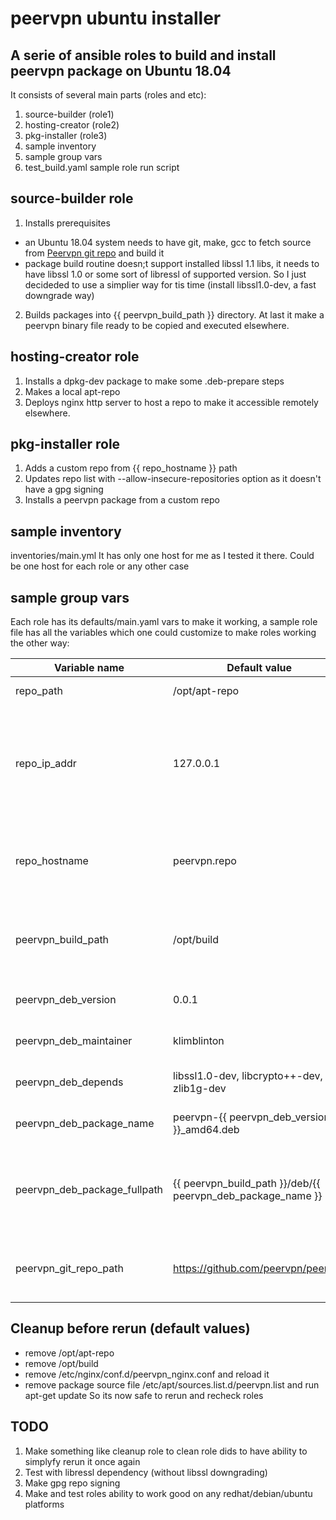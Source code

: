 # peervpn ubuntu installer
## A serie of ansible roles to build and install peervpn package on Ubuntu 18.04

It consists of several main parts (roles and etc):
1. source-builder (role1)
2. hosting-creator (role2)
3. pkg-installer (role3)
4. sample inventory
5. sample group vars
6. test_build.yaml sample role run script

## source-builder role

1. Installs prerequisites
 - an Ubuntu 18.04 system needs to have git, make, gcc to fetch source from [Peervpn git repo](https://github.com/peervpn/peervpn) and build it
 - package build routine doesn;t support installed libssl 1.1 libs, it needs to have libssl 1.0 or some sort of libressl of supported version. So I just decideded to use a simplier way for tis time (install libssl1.0-dev, a fast downgrade way)
2. Builds packages into {{ peervpn_build_path }} directory. At last it make a peervpn binary file ready to be copied and executed elsewhere.

## hosting-creator role

1. Installs a dpkg-dev package to make some .deb-prepare steps
2. Makes a local apt-repo
3. Deploys nginx http server to host a repo to make it accessible remotely elsewhere.

## pkg-installer role

1. Adds a custom repo from {{ repo_hostname }} path
2. Updates repo list with --allow-insecure-repositories option as it doesn't have a gpg signing
3. Installs a peervpn package from a custom repo

## sample inventory 
inventories/main.yml
It has only one host for me as I tested it there. Could be one host for each role or any other case

## sample group vars
Each role has its defaults/main.yaml vars to make it working, a sample role file has all the variables which one could customize to make roles working the other way:

|Variable name|Default value|Description|
|-------------|-------------|-----------|
|repo_path|/opt/apt-repo|Local repo path|
|repo_ip_addr|127.0.0.1|Hostname-ip /etc/hosts hack to make nginx host a virtual domain config|
|repo_hostname|peervpn.repo|The same thint as earlier option but a hostname part of it|
|peervpn_build_path|/opt/build|Path where peervpn source would be fetched and builded|
|peervpn_deb_version|0.0.1|Version field for apt package|
|peervpn_deb_maintainer|klimblinton|Maintainer field for apt package|
|peervpn_deb_depends|libssl1.0-dev, libcrypto++-dev, zlib1g-dev|Depends field for apt package|
|peervpn_deb_package_name|peervpn-{{ peervpn_deb_version }}_amd64.deb|Apt .deb package filename|
|peervpn_deb_package_fullpath|{{ peervpn_build_path }}/deb/{{ peervpn_deb_package_name }}|The full path where to put and to get .deb package file after creation|
|peervpn_git_repo_path|https://github.com/peervpn/peervpn|Git repo path where to get peervpn source|

## Cleanup before rerun (default values)
- remove /opt/apt-repo
- remove /opt/build
- remove /etc/nginx/conf.d/peervpn_nginx.conf and reload it
- remove package source file /etc/apt/sources.list.d/peervpn.list and run apt-get update
So its now safe to rerun and recheck roles

## TODO

1. Make something like cleanup role to clean role dids to have ability to simplyfy rerun it once again
2. Test with libressl dependency (without libssl downgrading)
3. Make gpg repo signing
4. Make and test roles ability to work good on any redhat/debian/ubuntu platforms